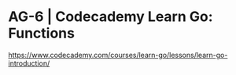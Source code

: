 # AG-6 | Codecademy Learn Go: Functions

https://www.codecademy.com/courses/learn-go/lessons/learn-go-introduction/
